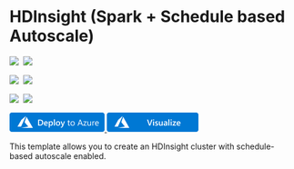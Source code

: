 # HDInsight (Spark + Schedule based Autoscale)

<IMG SRC="https://azurequickstartsservice.blob.core.windows.net/badges/101-hdinsight-custom-ambari-db/PublicLastTestDate.svg" />&nbsp;
<IMG SRC="https://azurequickstartsservice.blob.core.windows.net/badges/101-hdinsight-custom-ambari-db/PublicDeployment.svg" />&nbsp;

<IMG SRC="https://azurequickstartsservice.blob.core.windows.net/badges/101-hdinsight-custom-ambari-db/FairfaxLastTestDate.svg" />&nbsp;
<IMG SRC="https://azurequickstartsservice.blob.core.windows.net/badges/101-hdinsight-custom-ambari-db/FairfaxDeployment.svg" />&nbsp;

<IMG SRC="https://azurequickstartsservice.blob.core.windows.net/badges/101-hdinsight-custom-ambari-db/BestPracticeResult.svg" />&nbsp;
<IMG SRC="https://azurequickstartsservice.blob.core.windows.net/badges/101-hdinsight-custom-ambari-db/CredScanResult.svg" />&nbsp;

<a href="https://portal.azure.com/#create/Microsoft.Template/uri/https%3A%2F%2Fraw.githubusercontent.com%2FAzure%2Fazure-quickstart-templates%2Fmaster%2F101-hdinsight-custom-ambari-db%2Fazuredeploy.json" target="_blank">
    <img src="https://raw.githubusercontent.com/Azure/azure-quickstart-templates/master/1-CONTRIBUTION-GUIDE/images/deploytoazure.png" />
</a>
<a href="http://armviz.io/#/?load=https%3A%2F%2Fraw.githubusercontent.com%2FAzure%2Fazure-quickstart-templates%2Fmaster%2F101-hdinsight-custom-ambari-db%2Fazuredeploy.json" target="_blank">

<img src="https://raw.githubusercontent.com/Azure/azure-quickstart-templates/master/1-CONTRIBUTION-GUIDE/images/visualizebutton.png" />
</a>

This template allows you to create an HDInsight cluster with schedule-based autoscale enabled.

